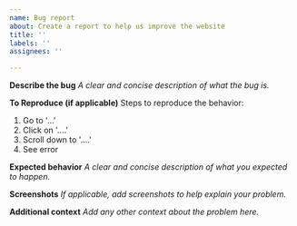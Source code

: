```yaml
---
name: Bug report
about: Create a report to help us improve the website
title: ''
labels: ''
assignees: ''

---
```


**Describe the bug**
_A clear and concise description of what the bug is._

**To Reproduce (if applicable)**
Steps to reproduce the behavior:
1. Go to '...'
2. Click on '....'
3. Scroll down to '....'
4. See error

**Expected behavior**
_A clear and concise description of what you expected to happen._

**Screenshots**
_If applicable, add screenshots to help explain your problem._

**Additional context**
_Add any other context about the problem here._